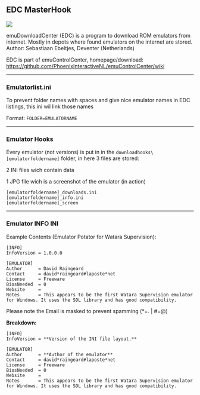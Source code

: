 ﻿## EDC MasterHook

![](https://raw.githubusercontent.com/wiki/PhoenixInteractiveNL/emuControlCenter/images/img_misc_cabinet.png)

emuDownloadCenter (EDC) is a program to download ROM emulators from internet.
Mostly in depots where found emulators on the internet are stored.
Author: Sebastiaan Ebeltjes, Deventer (Netherlands)

EDC is part of emuControlCenter, homepage/download:
https://github.com/PhoenixInteractiveNL/emuControlCenter/wiki
***
### Emulatorlist.ini

To prevent folder names with spaces and give nice emulator names in EDC listings, this ini wil link those names 

Format: `FOLDER=EMULATORNAME`
***
### Emulator Hooks

Every emulator (not versions) is put in in the `downloadhooks\[emulatorfoldername]` folder, in here 3 files are stored:

2 INI files wich contain data

1 JPG file wich is a screenshot of the emulator (in action)

    [emulatorfoldername]_downloads.ini
    [emulatorfoldername]_info.ini
    [emulatorfoldername]_screen
***
### Emulator INFO INI

Example Contents (Emulator Potator for Watara Supervision):

    [INFO]
    InfoVersion	= 1.0.0.0

    [EMULATOR]
    Author		= David Raingeard
    Contact		= david*raingeard#laposte*net
    License		= Freeware
    BiosNeeded	= 0
    Website		= 
    Notes		= This appears to be the first Watara Supervision emulator for Windows. It uses the SDL library and has good compatibility.

Please note the Email is masked to prevent spamming (*=. | #=@)

**Breakdown:**

    [INFO]
    InfoVersion	= **Version of the INI file layout.**

    [EMULATOR]
    Author		= **Author of the emulator**
    Contact		= david*raingeard#laposte*net
    License		= Freeware
    BiosNeeded	= 0
    Website		= 
    Notes		= This appears to be the first Watara Supervision emulator for Windows. It uses the SDL library and has good compatibility.